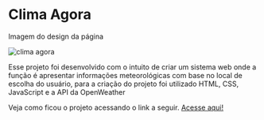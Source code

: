 <h1> Clima Agora </h1>

<div class="container">
    <p> Imagem do design da página </p>
    <img src="./src/imagens/print-portfolio.png" alt="clima agora">
</div>

<p>Esse projeto foi desenvolvido com o intuito de criar um sistema web onde a função é apresentar informações meteorológicas com base no local de escolha do usuário, para a criação do projeto foi utilizado HTML, CSS, JavaScript e a API da OpenWeather</p>

<p> Veja como ficou o projeto acessando o link a seguir. <a href="https://kaue-dev.github.io/mini-portfolio/">Acesse aqui!</a></p>
